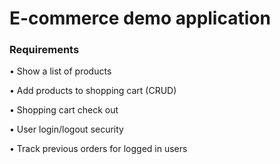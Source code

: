 # E-commerce demo application
### Requirements
• Show a list of products

• Add products to shopping cart (CRUD)

• Shopping cart check out

• User login/logout security

• Track previous orders for logged in users